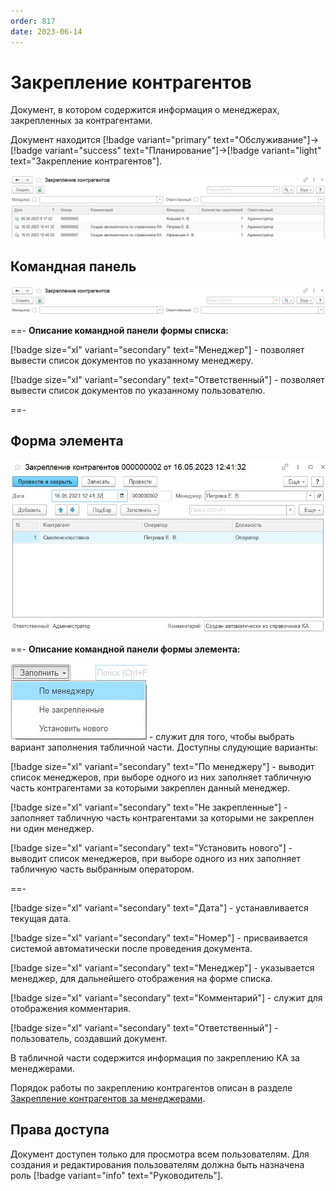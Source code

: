 ```yaml
---
order: 817
date: 2023-06-14
---
```

# Закрепление контрагентов

Документ, в котором содержится информация о менеджерах, закрепленных за контрагентами.

Документ находится [!badge variant="primary" text="Обслуживание"]->[!badge variant="success" text="Планирование"]->[!badge variant="light" text="Закрепление контрагентов"].

![Форма списка](/images/Форма_списка_закрепление_ка.jpg)

## Командная панель

![](/images/Командная_панель_закрепление_ка.jpg)

==- **Описание командной панели формы списка:**

[!badge size="xl" variant="secondary" text="Менеджер"] - позволяет вывести список документов по указанному менеджеру.

[!badge size="xl" variant="secondary" text="Ответственный"] - позволяет вывести список документов по указанному пользователю.

==-

## Форма элемента

![](/images/Закрепление_ка.jpg)

==- **Описание командной панели формы элемента:**

![](/images/Заполнить_закрпеление_ка.jpg) - служит для того, чтобы выбрать вариант заполнения табличной части. Доступны слудующие варианты:

[!badge size="xl" variant="secondary" text="По менеджеру"] - выводит список менеджеров, при выборе одного из них заполняет табличную часть контрагентами за которыми закреплен данный менеджер.

[!badge size="xl" variant="secondary" text="Не закрепленные"] - заполняет табличную часть контрагентами за которыми не закреплен ни один менеджер.

[!badge size="xl" variant="secondary" text="Установить нового"] - выводит список менеджеров, при выборе одного из них заполняет табличную часть выбранным оператором.

==-

[!badge size="xl" variant="secondary" text="Дата"] - устанавливается текущая дата.

[!badge size="xl" variant="secondary" text="Номер"] - присваивается системой автоматически после проведения документа.

[!badge size="xl" variant="secondary" text="Менеджер"] - указывается менеджер, для дальнейшего отображения на форме списка.

[!badge size="xl" variant="secondary" text="Комментарий"] - служит для отображения комментария.

[!badge size="xl" variant="secondary" text="Ответственный"] - пользователь, создавший документ.

В табличной части содержится информация по закреплению КА за менеджерами.

Порядок работы по закреплению контрагентов описан в разделе [Закрепление контрагентов за менеджерами](/3-руководства-пользователей/7-руководитель/5-закрепление-контрагентов-за-менеджерами/).

## Права доступа

Документ доступен только для просмотра всем пользователям. Для создания и редактирования пользователям должна быть назначена роль [!badge variant="info" text="Руководитель"].
